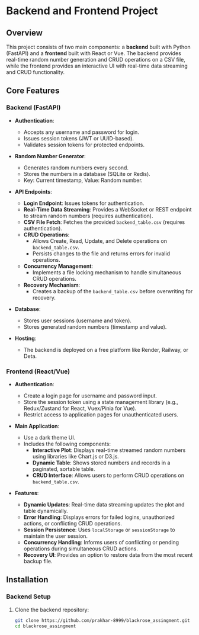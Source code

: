 # Backend and Frontend Project

## Overview

This project consists of two main components: a **backend** built with Python (FastAPI) and a **frontend** built with React or Vue. The backend provides real-time random number generation and CRUD operations on a CSV file, while the frontend provides an interactive UI with real-time data streaming and CRUD functionality.

## Core Features

### Backend (FastAPI)

- **Authentication**:
  - Accepts any username and password for login.
  - Issues session tokens (JWT or UUID-based).
  - Validates session tokens for protected endpoints.

- **Random Number Generator**:
  - Generates random numbers every second.
  - Stores the numbers in a database (SQLite or Redis).
  - Key: Current timestamp, Value: Random number.

- **API Endpoints**:
  - **Login Endpoint**: Issues tokens for authentication.
  - **Real-Time Data Streaming**: Provides a WebSocket or REST endpoint to stream random numbers (requires authentication).
  - **CSV File Fetch**: Fetches the provided `backend_table.csv` (requires authentication).
  - **CRUD Operations**: 
    - Allows Create, Read, Update, and Delete operations on `backend_table.csv`.
    - Persists changes to the file and returns errors for invalid operations.
  - **Concurrency Management**: 
    - Implements a file locking mechanism to handle simultaneous CRUD operations.
  - **Recovery Mechanism**: 
    - Creates a backup of the `backend_table.csv` before overwriting for recovery.

- **Database**:
  - Stores user sessions (username and token).
  - Stores generated random numbers (timestamp and value).

- **Hosting**:
  - The backend is deployed on a free platform like Render, Railway, or Deta.

### Frontend (React/Vue)

- **Authentication**:
  - Create a login page for username and password input.
  - Store the session token using a state management library (e.g., Redux/Zustand for React, Vuex/Pinia for Vue).
  - Restrict access to application pages for unauthenticated users.

- **Main Application**:
  - Use a dark theme UI.
  - Includes the following components:
    - **Interactive Plot**: Displays real-time streamed random numbers using libraries like Chart.js or D3.js.
    - **Dynamic Table**: Shows stored numbers and records in a paginated, sortable table.
    - **CRUD Interface**: Allows users to perform CRUD operations on `backend_table.csv`.

- **Features**:
  - **Dynamic Updates**: Real-time data streaming updates the plot and table dynamically.
  - **Error Handling**: Displays errors for failed logins, unauthorized actions, or conflicting CRUD operations.
  - **Session Persistence**: Uses `localStorage` or `sessionStorage` to maintain the user session.
  - **Concurrency Handling**: Informs users of conflicting or pending operations during simultaneous CRUD actions.
  - **Recovery UI**: Provides an option to restore data from the most recent backup file.

## Installation

### Backend Setup

1. Clone the backend repository:
   ```bash
   git clone https://github.com/prakhar-8999/blackrose_assingment.git
   cd blackrose_assingment
